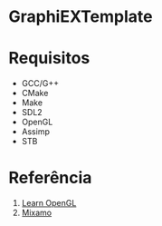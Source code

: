 # GraphiEXTemplate

# Requisitos

-   GCC/G++
-   CMake
-   Make
-   SDL2
-   OpenGL
-   Assimp
-   STB

# Referência

1. [Learn OpenGL](https://learnopengl.com/)
2. [Mixamo](https://www.mixamo.com/)
